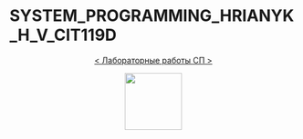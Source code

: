 #                    SYSTEM_PROGRAMMING_HRIANYK_H_V_CIT119D
<head>
        <p align="center">
        <a href="http://blogs.kpi.kharkov.ua/v2/asm/laboratornye-raboty-sp/" target="_blank">
            < Лабораторные работы СП >
        </a>
    <p align="center">
        <a href="http://blogs.kpi.kharkov.ua/v2/asm/laboratornye-raboty-sp/" target="_blank">
            <img src="https://github.com/hhrianyk/SYSTEM_PROGRAMMING_HRIANYK_H_V_CIT119D/blob/main/Доп.%20матреріал/favicon.ico" height="100px">
        </a>
    </p>
</head>
